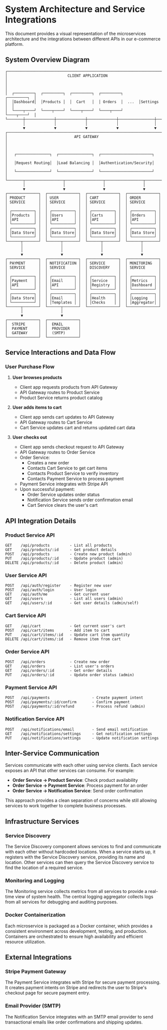 # System Architecture and Service Integrations

This document provides a visual representation of the microservices architecture and the integrations between different APIs in our e-commerce platform.

## System Overview Diagram

```
┌─────────────────────────────────────────────────────────────────────────┐
│                           CLIENT APPLICATION                             │
│                                                                         │
│  ┌─────────┐  ┌─────────┐  ┌─────────┐  ┌─────────┐       ┌─────────┐  │
│  │Dashboard│  │Products │  │  Cart   │  │ Orders  │  ...  │Settings │  │
│  └────┬────┘  └────┬────┘  └────┬────┘  └────┬────┘       └────┬────┘  │
└───────┼─────────────┼─────────────┼─────────────┼────────────────┼─────┘
        │             │             │             │                │
        ▼             ▼             ▼             ▼                ▼
┌───────────────────────────────────────────────────────────────────────┐
│                              API GATEWAY                               │
│                                                                       │
│   ┌───────────────┐  ┌───────────────┐  ┌───────────────────────┐    │
│   │Request Routing│  │Load Balancing │  │Authentication/Security│    │
│   └───────────────┘  └───────────────┘  └───────────────────────┘    │
└───────┬─────────────────┬─────────────────┬─────────────────┬─────────┘
        │                 │                 │                 │
        ▼                 ▼                 ▼                 ▼
┌──────────────┐  ┌──────────────┐  ┌──────────────┐  ┌──────────────┐
│ PRODUCT      │  │ USER         │  │ CART         │  │ ORDER        │
│ SERVICE      │  │ SERVICE      │  │ SERVICE      │  │ SERVICE      │
│              │  │              │  │              │  │              │
│ ┌──────────┐ │  │ ┌──────────┐ │  │ ┌──────────┐ │  │ ┌──────────┐ │
│ │Products  │ │  │ │Users     │ │  │ │Carts     │ │  │ │Orders    │ │
│ │API       │ │  │ │API       │ │  │ │API       │ │  │ │API       │ │
│ └──────────┘ │  │ └──────────┘ │  │ └──────────┘ │  │ └──────────┘ │
│ ┌──────────┐ │  │ ┌──────────┐ │  │ ┌──────────┐ │  │ ┌──────────┐ │
│ │Data Store│ │  │ │Data Store│ │  │ │Data Store│ │  │ │Data Store│ │
│ └──────────┘ │  │ └──────────┘ │  │ └──────────┘ │  │ └──────────┘ │
└──────┬───────┘  └──────┬───────┘  └──────┬───────┘  └──────┬───────┘
       │                 │                 │                 │
       │                 │                 │                 │
       ▼                 ▼                 ▼                 ▼
┌──────────────┐  ┌──────────────┐  ┌──────────────┐  ┌──────────────┐
│ PAYMENT      │  │ NOTIFICATION │  │ SERVICE      │  │ MONITORING   │
│ SERVICE      │  │ SERVICE      │  │ DISCOVERY    │  │ SERVICE      │
│              │  │              │  │              │  │              │
│ ┌──────────┐ │  │ ┌──────────┐ │  │ ┌──────────┐ │  │ ┌──────────┐ │
│ │Payment   │ │  │ │Email     │ │  │ │Service   │ │  │ │Metrics   │ │
│ │API       │ │  │ │API       │ │  │ │Registry  │ │  │ │Dashboard │ │
│ └──────────┘ │  │ └──────────┘ │  │ └──────────┘ │  │ └──────────┘ │
│ ┌──────────┐ │  │ ┌──────────┐ │  │ ┌──────────┐ │  │ ┌──────────┐ │
│ │Data Store│ │  │ │Email     │ │  │ │Health    │ │  │ │Logging   │ │
│ └──────────┘ │  │ │Templates │ │  │ │Checks    │ │  │ │Aggregator│ │
└──────┬───────┘  └──────┬───────┘  └──────────────┘  └──────────────┘
       │                 │
       ▼                 ▼
┌──────────────┐  ┌──────────────┐
│  STRIPE      │  │  EMAIL       │
│  PAYMENT     │  │  PROVIDER    │
│  GATEWAY     │  │  (SMTP)      │
└──────────────┘  └──────────────┘
```

## Service Interactions and Data Flow

### User Purchase Flow

1. **User browses products**
   - Client app requests products from API Gateway
   - API Gateway routes to Product Service
   - Product Service returns product catalog

2. **User adds items to cart**
   - Client app sends cart updates to API Gateway
   - API Gateway routes to Cart Service
   - Cart Service updates cart and returns updated cart data

3. **User checks out**
   - Client app sends checkout request to API Gateway
   - API Gateway routes to Order Service
   - Order Service:
     - Creates a new order
     - Contacts Cart Service to get cart items
     - Contacts Product Service to verify inventory
     - Contacts Payment Service to process payment
   - Payment Service integrates with Stripe API
   - Upon successful payment:
     - Order Service updates order status
     - Notification Service sends order confirmation email
     - Cart Service clears the user's cart

## API Integration Details

### Product Service API

```
GET    /api/products         - List all products
GET    /api/products/:id     - Get product details
POST   /api/products         - Create new product (admin)
PUT    /api/products/:id     - Update product (admin)
DELETE /api/products/:id     - Delete product (admin)
```

### User Service API

```
POST   /api/auth/register    - Register new user
POST   /api/auth/login       - User login
GET    /api/auth/me          - Get current user
GET    /api/users            - List all users (admin)
GET    /api/users/:id        - Get user details (admin/self)
```

### Cart Service API

```
GET    /api/cart             - Get current user's cart
POST   /api/cart/items       - Add item to cart
PUT    /api/cart/items/:id   - Update cart item quantity
DELETE /api/cart/items/:id   - Remove item from cart
```

### Order Service API

```
POST   /api/orders           - Create new order
GET    /api/orders           - List user's orders
GET    /api/orders/:id       - Get order details
PUT    /api/orders/:id       - Update order status (admin)
```

### Payment Service API

```
POST   /api/payments                   - Create payment intent
POST   /api/payments/:id/confirm       - Confirm payment
POST   /api/payments/:id/refund        - Process refund (admin)
```

### Notification Service API

```
POST   /api/notifications/email        - Send email notification
GET    /api/notifications/settings     - Get notification settings
PUT    /api/notifications/settings     - Update notification settings
```

## Inter-Service Communication

Services communicate with each other using service clients. Each service exposes an API that other services can consume. For example:

- **Order Service → Product Service**: Check product availability
- **Order Service → Payment Service**: Process payment for an order
- **Order Service → Notification Service**: Send order confirmation

This approach provides a clean separation of concerns while still allowing services to work together to complete business processes.

## Infrastructure Services

### Service Discovery

The Service Discovery component allows services to find and communicate with each other without hardcoded locations. When a service starts up, it registers with the Service Discovery service, providing its name and location. Other services can then query the Service Discovery service to find the location of a required service.

### Monitoring and Logging

The Monitoring service collects metrics from all services to provide a real-time view of system health. The central logging aggregator collects logs from all services for debugging and auditing purposes.

### Docker Containerization

Each microservice is packaged as a Docker container, which provides a consistent environment across development, testing, and production. Containers are orchestrated to ensure high availability and efficient resource utilization.

## External Integrations

### Stripe Payment Gateway

The Payment Service integrates with Stripe for secure payment processing. It creates payment intents on Stripe and redirects the user to Stripe's checkout page for secure payment entry.

### Email Provider (SMTP)

The Notification Service integrates with an SMTP email provider to send transactional emails like order confirmations and shipping updates.